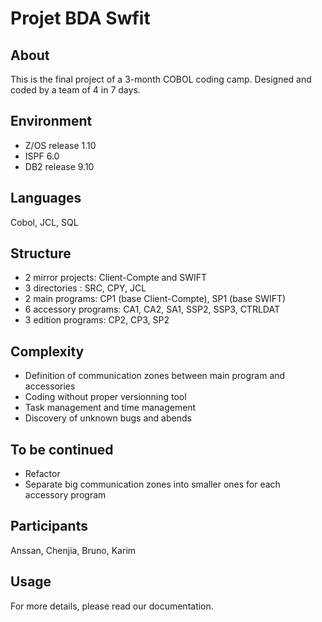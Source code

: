 # Projet BDA Swfit

## About
This is the final project of a 3-month COBOL coding camp.
Designed and coded by a team of 4 in 7 days.

## Environment
* Z/OS release 1.10
* ISPF 6.0
* DB2 release 9.10

## Languages
Cobol, JCL, SQL

## Structure
* 2 mirror projects: Client-Compte and SWIFT
* 3 directories : SRC, CPY, JCL
* 2 main programs: CP1 (base Client-Compte), SP1 (base SWIFT)
* 6 accessory programs: CA1, CA2, SA1, SSP2, SSP3, CTRLDAT
* 3 edition programs: CP2, CP3, SP2

## Complexity
* Definition of communication zones between main program and accessories
* Coding without proper versionning tool
* Task management and time management
* Discovery of unknown bugs and abends

## To be continued
* Refactor
* Separate big communication zones into smaller ones for each accessory program

## Participants
Anssan, Chenjia, Bruno, Karim

## Usage
For more details, please read our documentation.
